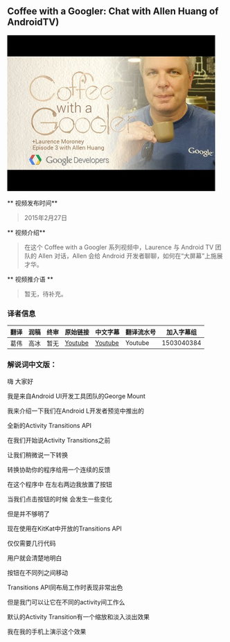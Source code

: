 ## Coffee with a Googler: Chat with Allen Huang of AndroidTV)

![video_screenshot](images/4hsa7uJFyx8.jpg) 

** 视频发布时间**
 
> 2015年2月27日

** 视频介绍**

>  在这个 Coffee with a Googler 系列视频中，Laurence 与 Android TV 团队的 Allen 对话，Allen 会给 Android 开发者聊聊，如何在“大屏幕”上施展才华。

** 视频推介语 **

>  暂无，待补充。

### 译者信息

| 翻译 | 润稿 | 终审 | 原始链接 | 中文字幕 |  翻译流水号  |  加入字幕组  |
| ----|----|----|----|----|----|----|
| 葛伟  | 高冰 | 暂无 | [ Youtube ]( https://www.youtube.com/watch?v=4hsa7uJFyx8 )  |  [ Youtube ]( https://www.youtube.com/watch?v=2mGX2mORBhQ )  | Youtube | 1503040384 | [ 加入 GDG 字幕组 ]( {{ book.host }}/join_translator ) |

### 解说词中文版：

嗨  大家好

我是来自Android UI开发工具团队的George Mount

我来介绍一下我们在Android L开发者预览中推出的

全新的Activity Transitions API

在我们开始说Activity Transitions之前

让我们稍微说一下转换

转换协助你的程序给用一个连续的反馈

在这个程序中  在左右两边我放置了按钮

当我们点击按钮的时候 会发生一些变化

但是并不够明了

现在使用在KitKat中开放的Transitions API

仅仅需要几行代码

用户就会清楚地明白

按钮在不同列之间移动

Transitions API同布局工作时表现非常出色

但是我门可以让它在不同的activity间工作么

默认的Activity Transition有一个缩放和淡入淡出效果

我在我的手机上演示这个效果